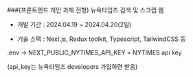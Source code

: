 ###(프론트엔드 개인 과제 전형) 뉴욕타임즈 검색 및 스크랩 웹

- 개발 기간 : 2024.04.19 ~ 2024.04.20(2일)

- 기술 스택 : Next.js, Redux toolkit, Typescript, TailwindCSS 등

.env -> NEXT_PUBLIC_NYTIMES_API_KEY = NYTIMES api key

(api_key는 뉴욕타임즈 developers 가입하면 받음)
